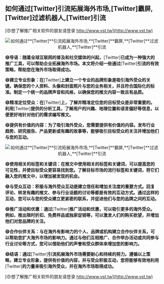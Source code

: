 ## **如何通过**[Twitter]**引流拓展海外市场,**[Twitter]**霸屏,**[Twitter]**过滤机器人,**[Twitter]**引流**

[😍想了解推广相关软件的朋友请登录 http://www.vst.tw](http://www.vst.tw)

 <center><img src="https://vst.tw/MP4/tuiguang/png/5.png" alt="如何通过**[Twitter]**引流拓展海外市场,**[Twitter]**霸屏,**[Twitter]**过滤机器人,**[Twitter]**引流"></center>

**😄导语：随着全球互联网的普及和社交媒体的兴起，**[Twitter]**已成为一种强大的推广工具，可以帮助企业拓展海外市场。本文将介绍一些通过**[Twitter]**引流的有效策略，帮助您在海外市场取得成功。**

**😄建立专业形象：在**[Twitter]**上建立一个专业的品牌形象是吸引海外受众的关键。确保您的个人资料、头像和封面照片与您的业务相关，并且符合国际化的标准。制定一个统一的品牌声音和风格，以确保您的推文内容一致且有品质。**

**😄精准定位受众：在**[Twitter]**上，了解并精准定位您的目标受众是非常重要的。利用**[Twitter]**提供的分析工具，了解用户的兴趣、地理位置和语言偏好等信息，以便更好地针对他们的需求编写推文。**

**😄提供有价值的内容：为了吸引海外受众，您需要提供有价值的内容。发布行业趋势、研究报告、产品更新或有趣的故事等，能够吸引目标受众的关注并增加他们与您的互动。**

 <center><img src="https://vst.tw/MP4/tuiguang/png/2.png" alt="如何通过**[Twitter]**引流拓展海外市场,**[Twitter]**霸屏,**[Twitter]**过滤机器人,**[Twitter]**引流"></center>

**😄使用相关的标签和关键词：在推文中使用相关的标签和关键词，可以提高您的可见性，并使目标受众更容易找到您。了解目标市场的流行标签和关键词，将它们融入您的推文中，以增加被发现的机会。**

**😄与受众互动：积极与海外受众互动是建立信任和增加关注度的重要方式。回复评论、转发有趣的推文、参与行业话题的讨论等都是有效的互动方式。通过这样的互动，您可以与您的受众建立更紧密的联系，并促进他们与您的品牌之间的互动。**

**😄推广活动和优惠：通过**[Twitter]**推广活动和优惠，可以吸引更多的海外受众。例如，推出限时折扣、免费样品或独家促销等，可以激发人们的购买欲望，并增加他们对您品牌的关注。**

**😄合作伙伴关系：与在海外有影响力的个人、品牌或机构建立合作伙伴关系，可以帮助您扩大海外市场的影响力。通过与他们互相推广、合作举办活动或共同参与行业讨论等方式，您可以借助他们的声誉和受众群体来增加您的影响力。**

**😄结语：通过**[Twitter]**引流拓展海外市场需要耐心和持续的努力。遵循以上策略，建立专业形象，提供有价值的内容，并与受众积极互动，您将能够有效地利用**[Twitter]**的力量来吸引海外受众，并在海外市场取得成功。**

[😍想了解推广相关软件的朋友请登录 http://www.vst.tw](http://www.vst.tw)



